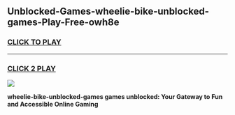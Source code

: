 
## Unblocked-Games-wheelie-bike-unblocked-games-Play-Free-owh8e
<h3>
<a href="https://premium76.site?title=wheelie-bike-unblocked-games&ref=10A">CLICK TO PLAY</a></h3>
<hr>

<h3>
<a href="https://premium76.site?title=wheelie-bike-unblocked-games&ref=10A">CLICK 2 PLAY</a>
  
</h3>

<a href="https://premium76.site?title=wheelie-bike-unblocked-games&ref=10A"><img src="https://clearcache.store/games.png"></a>


**wheelie-bike-unblocked-games games unblocked: Your Gateway to Fun and Accessible Online Gaming**
